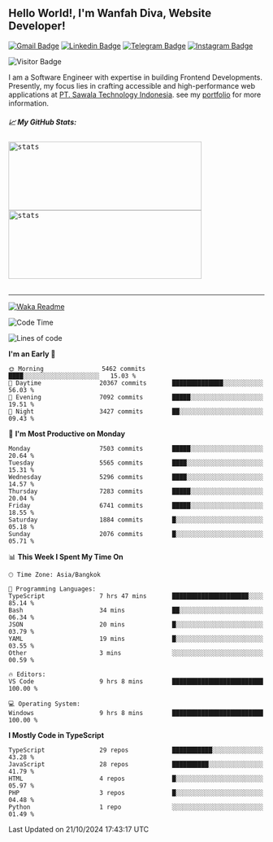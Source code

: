 ## Hello World!, I'm Wanfah Diva, Website Developer!

[![Gmail Badge](https://img.shields.io/badge/-Gmail-white?style=plastic&logo=Gmail&link=mailto:aditputrafirmansyah@gmail.com)](mailto:wanfahdivaa@gmail.com)
[![Linkedin Badge](https://img.shields.io/badge/-LinkedIn-blue?style=plastic&logo=Linkedin&link=https://www.linkedin.com/in/aditputrafirmansyah/)](https://www.linkedin.com/in/wanfahdiva/)
[![Telegram Badge](https://img.shields.io/badge/-Telegram-blue?style=plastic&logo=telegram&link=https://t.me/Adithya_13)](https://t.me/wanfahdiva)
[![Instagram Badge](https://img.shields.io/badge/-Instagram-white?style=plastic&logo=instagram&link=https://www.instagram.com/adithya_firmansyahputra/)](https://www.instagram.com/wnfhdva/)

![Visitor Badge](https://visitor-badge.laobi.icu/badge?page_id=wanfahdiva.wanfahdiva)

<p>
I am a Software Engineer with expertise in building Frontend Developments.
Presently, my focus lies in crafting accessible and high-performance web applications at  <a href="https://sawala/tech" target="_blank">PT. Sawala Technology Indonesia</a>. see my <a href="http://wanfahdiva-com.vercel.app/" target="_blank">portfolio</a> for more information.
</p>

<h5 align="left">
  
📈 **My GitHub Stats:**

</h5>

<div align="left">
<kbd>
    <img height="135em" width="380em" alt="stats" src="https://github-readme-streak-stats.herokuapp.com?user=wanfahdiva&theme=tokyonight_duo&hide_border=true&dates=27DDC9" />
</kbd>
<kbd>
    <img height="135em" width="380em" alt="stats" src="https://github-readme-activity-graph.vercel.app/graph?username=wanfahdiva&theme=react&hide_title=true"></kbd>
</div>

<br />

---

[![Waka Readme](https://github.com/wanfahdiva/wanfahdiva/actions/workflows/waka.yml/badge.svg)](https://github.com/wanfahdiva/wanfahdiva/actions/workflows/waka.yml)

<!--START_SECTION:waka-->
![Code Time](http://img.shields.io/badge/Code%20Time-1%2C283%20hrs%2056%20mins-blue)

![Lines of code](https://img.shields.io/badge/From%20Hello%20World%20I%27ve%20Written-20.7%20million%20lines%20of%20code-blue)

**I'm an Early 🐤** 

```text
🌞 Morning                5462 commits        ████░░░░░░░░░░░░░░░░░░░░░   15.03 % 
🌆 Daytime                20367 commits       ██████████████░░░░░░░░░░░   56.03 % 
🌃 Evening                7092 commits        █████░░░░░░░░░░░░░░░░░░░░   19.51 % 
🌙 Night                  3427 commits        ██░░░░░░░░░░░░░░░░░░░░░░░   09.43 % 
```
📅 **I'm Most Productive on Monday** 

```text
Monday                   7503 commits        █████░░░░░░░░░░░░░░░░░░░░   20.64 % 
Tuesday                  5565 commits        ████░░░░░░░░░░░░░░░░░░░░░   15.31 % 
Wednesday                5296 commits        ████░░░░░░░░░░░░░░░░░░░░░   14.57 % 
Thursday                 7283 commits        █████░░░░░░░░░░░░░░░░░░░░   20.04 % 
Friday                   6741 commits        █████░░░░░░░░░░░░░░░░░░░░   18.55 % 
Saturday                 1884 commits        █░░░░░░░░░░░░░░░░░░░░░░░░   05.18 % 
Sunday                   2076 commits        █░░░░░░░░░░░░░░░░░░░░░░░░   05.71 % 
```


📊 **This Week I Spent My Time On** 

```text
🕑︎ Time Zone: Asia/Bangkok

💬 Programming Languages: 
TypeScript               7 hrs 47 mins       █████████████████████░░░░   85.14 % 
Bash                     34 mins             ██░░░░░░░░░░░░░░░░░░░░░░░   06.34 % 
JSON                     20 mins             █░░░░░░░░░░░░░░░░░░░░░░░░   03.79 % 
YAML                     19 mins             █░░░░░░░░░░░░░░░░░░░░░░░░   03.55 % 
Other                    3 mins              ░░░░░░░░░░░░░░░░░░░░░░░░░   00.59 % 

🔥 Editors: 
VS Code                  9 hrs 8 mins        █████████████████████████   100.00 % 

💻 Operating System: 
Windows                  9 hrs 8 mins        █████████████████████████   100.00 % 
```

**I Mostly Code in TypeScript** 

```text
TypeScript               29 repos            ███████████░░░░░░░░░░░░░░   43.28 % 
JavaScript               28 repos            ██████████░░░░░░░░░░░░░░░   41.79 % 
HTML                     4 repos             █░░░░░░░░░░░░░░░░░░░░░░░░   05.97 % 
PHP                      3 repos             █░░░░░░░░░░░░░░░░░░░░░░░░   04.48 % 
Python                   1 repo              ░░░░░░░░░░░░░░░░░░░░░░░░░   01.49 % 
```




 Last Updated on 21/10/2024 17:43:17 UTC
<!--END_SECTION:waka-->
